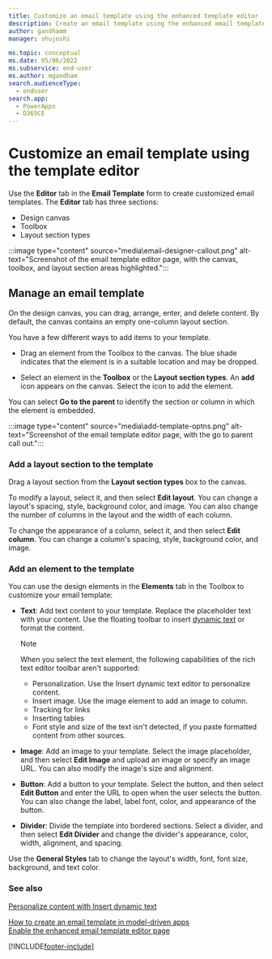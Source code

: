 ```yaml
---
title: Customize an email template using the enhanced template editor
description: Create an email template using the enhanced email template editor
author: gandhamm
manager: shujoshi

ms.topic: conceptual
ms.date: 05/06/2022
ms.subservice: end-user
ms.author: mgandham
search.audienceType: 
  - enduser
search.app: 
  - PowerApps
  - D365CE
---
```


# Customize an email template using the template editor

Use the **Editor** tab in the **Email Template** form to create customized email templates. The **Editor** tab has three sections:

- Design canvas
- Toolbox
- Layout section types

:::image type="content" source="media\email-designer-callout.png" alt-text="Screenshot of the email template editor page, with the canvas, toolbox, and layout section areas highlighted.":::

## Manage an email template

On the design canvas, you can drag, arrange, enter, and delete content. By default, the canvas contains an empty one-column layout section.

You have a few different ways to add items to your template.

- Drag an element from the Toolbox to the canvas. The blue shade indicates that the element is in a suitable location and may be dropped.

- Select an element in the **Toolbox** or the **Layout section types**. An **add** icon appears on the canvas. Select the icon to add the element.

You can select **Go to the parent** to identify the section or column in which the element is embedded.

  :::image type="content" source="media\add-template-optns.png" alt-text="Screenshot of the email template editor page, with the go to parent call out.":::

### Add a layout section to the template

Drag a layout section from the **Layout section types** box to the canvas.

To modify a layout, select it, and then select **Edit layout**. You can change a layout's spacing, style, background color, and image. You can also change the number of columns in the layout and the width of each column.

To change the appearance of a column, select it, and then select **Edit column**. You can change a column's spacing, style, background color, and image.

### Add an element to the template

You can use the design elements in the **Elements** tab in the Toolbox to customize your email template:

- **Text**: Add text content to your template. Replace the placeholder text with your content. Use the floating toolbar to insert [dynamic text](email_dynamic_text.md) or format the content.
    > [!NOTE]
    > When you select the text element, the following capabilities of the rich text editor toolbar aren't supported:
    >  - Personalization. Use the Insert dynamic text editor to personalize content.
    >  - Insert image. Use the image element to add an image to column.
    >  - Tracking for links
    >  - Inserting tables
    >  - Font style and size of the text isn't detected, if you paste formatted content from other sources.

- **Image**: Add an image to your template. Select the image placeholder, and then select **Edit Image** and upload an image or specify an image URL. You can also modify the image's size and alignment.

- **Button**: Add a button to your template. Select the button, and then select **Edit Button** and enter the URL to open when the user selects the button. You can also change the label, label font, color, and appearance of the button.

- **Divider**: Divide the template into bordered sections. Select a divider, and then select **Edit Divider** and change the divider's appearance, color, width, alignment, and spacing.

Use the **General Styles** tab to change the layout's width, font, font size, background, and text color.

### See also

[Personalize content with Insert dynamic text](email_dynamic_text.md)

[How to create an email template  in model-driven apps](email-template-create.md)  
[Enable the enhanced email template editor page](cs-email-template-builder.md)

[!INCLUDE[footer-include](../includes/footer-banner.md)]
